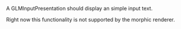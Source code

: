 A GLMInputPresentation should display an simple input text.Right now this functionality is not supported by the morphic renderer.